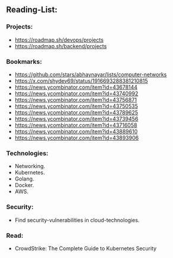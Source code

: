 ## Reading-List:

### Projects:
- https://roadmap.sh/devops/projects
- https://roadmap.sh/backend/projects

### Bookmarks:
- https://github.com/stars/abhaynayar/lists/computer-networks
- https://x.com/shydev69/status/1916693288381210815
- https://news.ycombinator.com/item?id=43678144
- https://news.ycombinator.com/item?id=43740992
- https://news.ycombinator.com/item?id=43756871
- https://news.ycombinator.com/item?id=43750535
- https://news.ycombinator.com/item?id=43789625
- https://news.ycombinator.com/item?id=43739456
- https://news.ycombinator.com/item?id=43716058
- https://news.ycombinator.com/item?id=43889610
- https://news.ycombinator.com/item?id=43893906

### Technologies:
- Networking.
- Kubernetes.
- Golang.
- Docker.
- AWS.

### Security:
- Find security-vulnerabilities in cloud-technologies.


### Read:
- CrowdStrike: The Complete Guide to Kubernetes Security